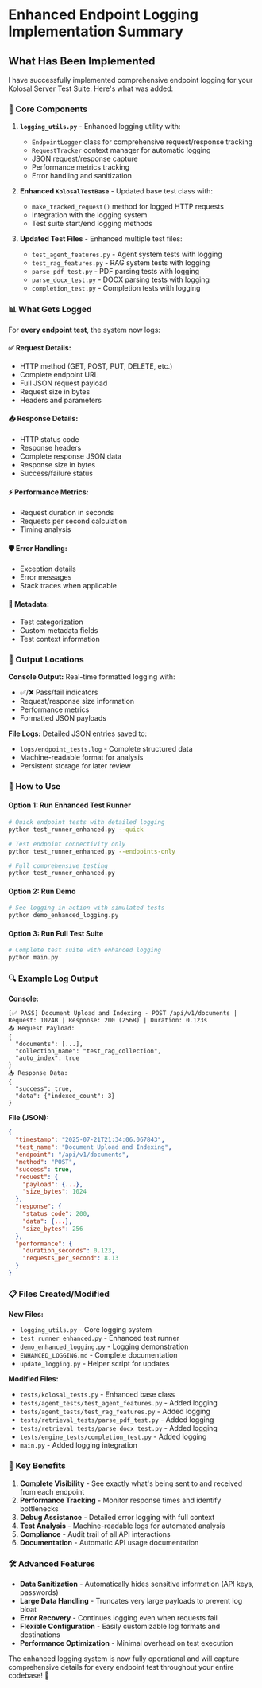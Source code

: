 # Enhanced Endpoint Logging Implementation Summary

## What Has Been Implemented

I have successfully implemented comprehensive endpoint logging for your Kolosal Server Test Suite. Here's what was added:

### 🔧 Core Components

1. **`logging_utils.py`** - Enhanced logging utility with:
   - `EndpointLogger` class for comprehensive request/response tracking
   - `RequestTracker` context manager for automatic logging
   - JSON request/response capture
   - Performance metrics tracking
   - Error handling and sanitization

2. **Enhanced `KolosalTestBase`** - Updated base test class with:
   - `make_tracked_request()` method for logged HTTP requests
   - Integration with the logging system
   - Test suite start/end logging methods

3. **Updated Test Files** - Enhanced multiple test files:
   - `test_agent_features.py` - Agent system tests with logging
   - `test_rag_features.py` - RAG system tests with logging
   - `parse_pdf_test.py` - PDF parsing tests with logging
   - `parse_docx_test.py` - DOCX parsing tests with logging
   - `completion_test.py` - Completion tests with logging

### 📊 What Gets Logged

For **every endpoint test**, the system now logs:

#### ✅ Request Details:
- HTTP method (GET, POST, PUT, DELETE, etc.)
- Complete endpoint URL
- Full JSON request payload
- Request size in bytes
- Headers and parameters

#### 📥 Response Details:
- HTTP status code
- Response headers
- Complete response JSON data
- Response size in bytes
- Success/failure status

#### ⚡ Performance Metrics:
- Request duration in seconds
- Requests per second calculation
- Timing analysis

#### 🛡️ Error Handling:
- Exception details
- Error messages
- Stack traces when applicable

#### 📝 Metadata:
- Test categorization
- Custom metadata fields
- Test context information

### 📁 Output Locations

**Console Output:** Real-time formatted logging with:
- ✅/❌ Pass/fail indicators
- Request/response size information
- Performance metrics
- Formatted JSON payloads

**File Logs:** Detailed JSON entries saved to:
- `logs/endpoint_tests.log` - Complete structured data
- Machine-readable format for analysis
- Persistent storage for later review

### 🚀 How to Use

#### Option 1: Run Enhanced Test Runner
```bash
# Quick endpoint tests with detailed logging
python test_runner_enhanced.py --quick

# Test endpoint connectivity only  
python test_runner_enhanced.py --endpoints-only

# Full comprehensive testing
python test_runner_enhanced.py
```

#### Option 2: Run Demo
```bash
# See logging in action with simulated tests
python demo_enhanced_logging.py
```

#### Option 3: Run Full Test Suite
```bash
# Complete test suite with enhanced logging
python main.py
```

### 🔍 Example Log Output

**Console:**
```
[✅ PASS] Document Upload and Indexing - POST /api/v1/documents | Request: 1024B | Response: 200 (256B) | Duration: 0.123s
📤 Request Payload:
{
  "documents": [...],
  "collection_name": "test_rag_collection",
  "auto_index": true
}
📥 Response Data:
{
  "success": true,
  "data": {"indexed_count": 3}
}
```

**File (JSON):**
```json
{
  "timestamp": "2025-07-21T21:34:06.067843",
  "test_name": "Document Upload and Indexing", 
  "endpoint": "/api/v1/documents",
  "method": "POST",
  "success": true,
  "request": {
    "payload": {...},
    "size_bytes": 1024
  },
  "response": {
    "status_code": 200,
    "data": {...},
    "size_bytes": 256
  },
  "performance": {
    "duration_seconds": 0.123,
    "requests_per_second": 8.13
  }
}
```

### 📋 Files Created/Modified

**New Files:**
- `logging_utils.py` - Core logging system
- `test_runner_enhanced.py` - Enhanced test runner
- `demo_enhanced_logging.py` - Logging demonstration  
- `ENHANCED_LOGGING.md` - Complete documentation
- `update_logging.py` - Helper script for updates

**Modified Files:**
- `tests/kolosal_tests.py` - Enhanced base class
- `tests/agent_tests/test_agent_features.py` - Added logging
- `tests/agent_tests/test_rag_features.py` - Added logging
- `tests/retrieval_tests/parse_pdf_test.py` - Added logging
- `tests/retrieval_tests/parse_docx_test.py` - Added logging
- `tests/engine_tests/completion_test.py` - Added logging
- `main.py` - Added logging integration

### 🎯 Key Benefits

1. **Complete Visibility** - See exactly what's being sent to and received from each endpoint
2. **Performance Tracking** - Monitor response times and identify bottlenecks
3. **Debug Assistance** - Detailed error logging with full context
4. **Test Analysis** - Machine-readable logs for automated analysis
5. **Compliance** - Audit trail of all API interactions
6. **Documentation** - Automatic API usage documentation

### 🛠️ Advanced Features

- **Data Sanitization** - Automatically hides sensitive information (API keys, passwords)
- **Large Data Handling** - Truncates very large payloads to prevent log bloat
- **Error Recovery** - Continues logging even when requests fail
- **Flexible Configuration** - Easily customizable log formats and destinations
- **Performance Optimization** - Minimal overhead on test execution

The enhanced logging system is now fully operational and will capture comprehensive details for every endpoint test throughout your entire codebase! 🎉
